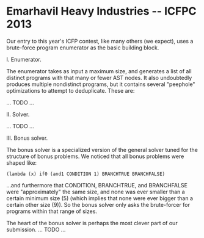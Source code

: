 Emarhavil Heavy Industries -- ICFPC 2013
=======================================

Our entry to this year's ICFP contest, like many others (we expect),
uses a brute-force program enumerator as the basic building block. 

I. Enumerator.

The enumerator takes as input a maximum size, and generates a list of
all distinct programs with that many or fewer AST nodes. It also
undoubtedly produces multiple nondistinct programs, but it contains
several "peephole" optimizations to attempt to deduplicate. These are:

... TODO ...


II. Solver.

... TODO ...


III. Bonus solver.

The bonus solver is a specialized version of the general solver tuned
for the structure of bonus problems. We noticed that all bonus problems
were shaped like:

    (lambda (x) if0 (and1 CONDITION 1) BRANCHTRUE BRANCHFALSE)

...and furthermore that CONDITION, BRANCHTRUE, and BRANCHFALSE were
"approximately" the same size, and none was ever smaller than a certain
minimum size (5) (which implies that none were ever bigger than a
certain other size (9)). So the bonus solver only asks the brute-forcer
for programs within that range of sizes.

The heart of the bonus solver is perhaps the most clever part of our
submission. ... TODO ...
